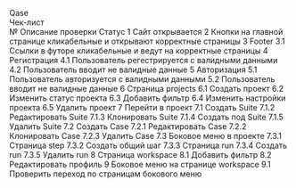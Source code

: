 Qase		
Чек-лист		
№	Описание проверки	Статус
1	Сайт открывается
2	Кнопки на главной странице кликабельные и открывают корректные страницы
3	Footer
3.1	Ссылки в футоре кликабельные и ведут на корректные страницы
4	Регистрация
4.1	Пользователь регестрируется с валидными данными
4.2	Пользователь вводит не валидные данные
5	Авторизация
5.1	Пользователь авторизуется с валидными данными
5.2	Пользователь вводит не валидные данные
6	Страница projects
6.1	Создать проект
6.2	Изменить статус проекта
6.3	Добавить фильтр
6.4	Изменить настройки проекта
6.5	Удалить проект
7	Перейти в проект
7.1	Создать Suite
7.1.2	Редактировать Suite
7.1.3	Клонировать Suite
7.1.4	Создать под Suite
7.1.5	Удалить Suite
7.2	Создать Case
7.2.1	Редактировать Case
7.2.2	Клонировать Case
7.2.3	Удалить Case
7.3	Боковое меню в проекте
7.3.1	Страница step
7.3.2	Создать общий шаг
7.3.3	Страница run
7.3.4	Создать run
7.3.5	Удалить run
8	Страница workspace
8.1	Добавить фильтр
8.2	Редактировать профиль
9	Боковое меню на странице workspace
9.1	Проверить переход по страницам бокового меню	